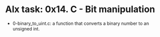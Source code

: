 # Alx task: 0x14. C - Bit manipulation

* 0-binary_to_uint.c: a function that converts a binary number to an unsigned int.
